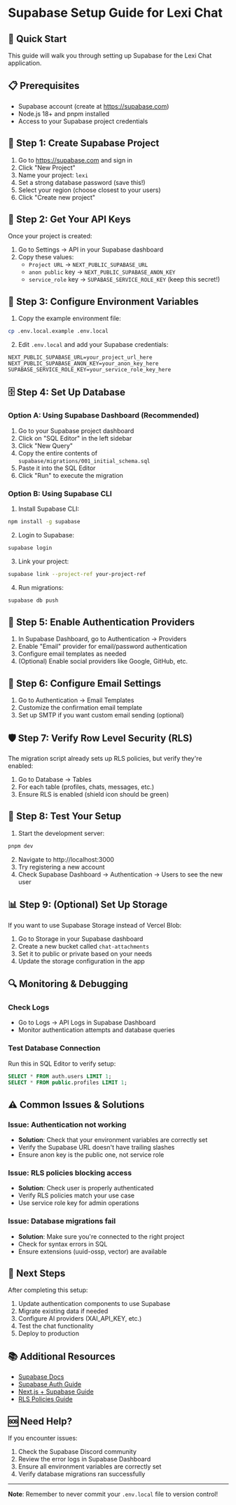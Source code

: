 # Supabase Setup Guide for Lexi Chat

## 🚀 Quick Start

This guide will walk you through setting up Supabase for the Lexi Chat application.

## 📋 Prerequisites

- Supabase account (create at https://supabase.com)
- Node.js 18+ and pnpm installed
- Access to your Supabase project credentials

## 🔧 Step 1: Create Supabase Project

1. Go to https://supabase.com and sign in
2. Click "New Project"
3. Name your project: `lexi`
4. Set a strong database password (save this!)
5. Select your region (choose closest to your users)
6. Click "Create new project"

## 🔑 Step 2: Get Your API Keys

Once your project is created:

1. Go to Settings → API in your Supabase dashboard
2. Copy these values:
   - `Project URL` → `NEXT_PUBLIC_SUPABASE_URL`
   - `anon public` key → `NEXT_PUBLIC_SUPABASE_ANON_KEY`
   - `service_role` key → `SUPABASE_SERVICE_ROLE_KEY` (keep this secret!)

## 📝 Step 3: Configure Environment Variables

1. Copy the example environment file:
```bash
cp .env.local.example .env.local
```

2. Edit `.env.local` and add your Supabase credentials:
```env
NEXT_PUBLIC_SUPABASE_URL=your_project_url_here
NEXT_PUBLIC_SUPABASE_ANON_KEY=your_anon_key_here
SUPABASE_SERVICE_ROLE_KEY=your_service_role_key_here
```

## 🗄️ Step 4: Set Up Database

### Option A: Using Supabase Dashboard (Recommended)

1. Go to your Supabase project dashboard
2. Click on "SQL Editor" in the left sidebar
3. Click "New Query"
4. Copy the entire contents of `supabase/migrations/001_initial_schema.sql`
5. Paste it into the SQL Editor
6. Click "Run" to execute the migration

### Option B: Using Supabase CLI

1. Install Supabase CLI:
```bash
npm install -g supabase
```

2. Login to Supabase:
```bash
supabase login
```

3. Link your project:
```bash
supabase link --project-ref your-project-ref
```

4. Run migrations:
```bash
supabase db push
```

## 🔐 Step 5: Enable Authentication Providers

1. In Supabase Dashboard, go to Authentication → Providers
2. Enable "Email" provider for email/password authentication
3. Configure email templates as needed
4. (Optional) Enable social providers like Google, GitHub, etc.

## 📧 Step 6: Configure Email Settings

1. Go to Authentication → Email Templates
2. Customize the confirmation email template
3. Set up SMTP if you want custom email sending (optional)

## 🛡️ Step 7: Verify Row Level Security (RLS)

The migration script already sets up RLS policies, but verify they're enabled:

1. Go to Database → Tables
2. For each table (profiles, chats, messages, etc.)
3. Ensure RLS is enabled (shield icon should be green)

## 🚦 Step 8: Test Your Setup

1. Start the development server:
```bash
pnpm dev
```

2. Navigate to http://localhost:3000
3. Try registering a new account
4. Check Supabase Dashboard → Authentication → Users to see the new user

## 📊 Step 9: (Optional) Set Up Storage

If you want to use Supabase Storage instead of Vercel Blob:

1. Go to Storage in your Supabase dashboard
2. Create a new bucket called `chat-attachments`
3. Set it to public or private based on your needs
4. Update the storage configuration in the app

## 🔍 Monitoring & Debugging

### Check Logs
- Go to Logs → API Logs in Supabase Dashboard
- Monitor authentication attempts and database queries

### Test Database Connection
Run this in SQL Editor to verify setup:
```sql
SELECT * FROM auth.users LIMIT 1;
SELECT * FROM public.profiles LIMIT 1;
```

## ⚠️ Common Issues & Solutions

### Issue: Authentication not working
- **Solution**: Check that your environment variables are correctly set
- Verify the Supabase URL doesn't have trailing slashes
- Ensure anon key is the public one, not service role

### Issue: RLS policies blocking access
- **Solution**: Check user is properly authenticated
- Verify RLS policies match your use case
- Use service role key for admin operations

### Issue: Database migrations fail
- **Solution**: Make sure you're connected to the right project
- Check for syntax errors in SQL
- Ensure extensions (uuid-ossp, vector) are available

## 🎯 Next Steps

After completing this setup:

1. Update authentication components to use Supabase
2. Migrate existing data if needed
3. Configure AI providers (XAI_API_KEY, etc.)
4. Test the chat functionality
5. Deploy to production

## 📚 Additional Resources

- [Supabase Docs](https://supabase.com/docs)
- [Supabase Auth Guide](https://supabase.com/docs/guides/auth)
- [Next.js + Supabase Guide](https://supabase.com/docs/guides/getting-started/quickstarts/nextjs)
- [RLS Policies Guide](https://supabase.com/docs/guides/auth/row-level-security)

## 🆘 Need Help?

If you encounter issues:
1. Check the Supabase Discord community
2. Review the error logs in Supabase Dashboard
3. Ensure all environment variables are correctly set
4. Verify database migrations ran successfully

---

**Note**: Remember to never commit your `.env.local` file to version control!